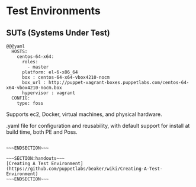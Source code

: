 <!SLIDE>
# Test Environments #
## SUTs (Systems Under Test) ##

    @@@yaml
      HOSTS:
        centos-64-x64:
          roles:
            - master
          platform: el-6-x86_64
          box : centos-64-x64-vbox4210-nocm
          box_url : http://puppet-vagrant-boxes.puppetlabs.com/centos-64-x64-vbox4210-nocm.box
          hypervisor : vagrant
      CONFIG:
        type: foss

Supports  ec2, Docker, virtual machines, and physical hardware.

.yaml file for configuration and reusability, with default support for install at build time, both PE and Poss.

~~~SECTION:notes~~~

~~~ENDSECTION~~~

~~~SECTION:handouts~~~
[Creating A Test Environment](https://github.com/puppetlabs/beaker/wiki/Creating-A-Test-Environment)
~~~ENDSECTION~~~

